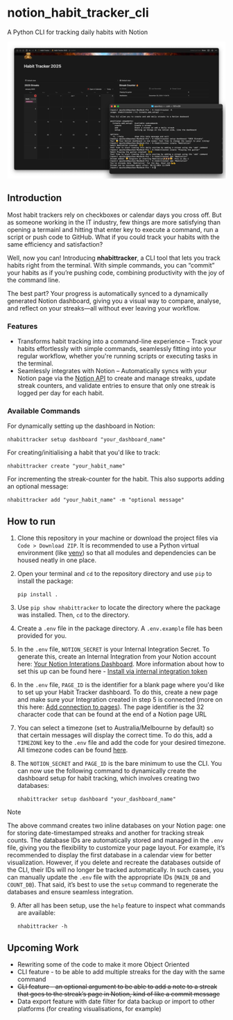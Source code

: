 # notion_habit_tracker_cli
A Python CLI for tracking daily habits with Notion 

![first version screenshot](/git_assets/main_image.png)

## Introduction
Most habit trackers rely on checkboxes or calendar days you cross off. But as someone working in the IT industry, few things are more satisfying than opening a termainl and hitting that enter key to execute a command, run a script or push code to GitHub. What if you could track your habits with the same efficiency and satisfaction?

Well, now you can! Introducing **nhabittracker**, a CLI tool that lets you track habits right from the terminal. With simple commands, you can “commit” your habits as if you’re pushing code, combining productivity with the joy of the command line.

The best part? Your progress is automatically synced to a dynamically generated Notion dashboard, giving you a visual way to compare, analyse, and reflect on your streaks—all without ever leaving your workflow.

### Features
- Transforms habit tracking into a command-line experience – Track your habits effortlessly with simple commands, seamlessly fitting into your regular workflow, whether you're running scripts or executing tasks in the terminal.
- Seamlessly integrates with Notion – Automatically syncs with your Notion page via the [Notion API](https://developers.notion.com/) to create and manage streaks, update streak counters, and validate entries to ensure that only one streak is logged per day for each habit.

### Available Commands

For dynamically setting up the dashboard in Notion:
```
nhabittracker setup dashboard "your_dashboard_name"
```

For creating/initialising a habit that you'd like to track:
```
nhabittracker create "your_habit_name"
```

For incrementing the streak-counter for the habit. This also supports adding an optional message:
```
nhabittracker add "your_habit_name" -m "optional message"
```


## How to run

1. Clone this repository in your machine or download the project files via `Code > Download ZIP`. It is recommended to use a Python virtual environment (like [venv](https://docs.python.org/3/library/venv.html)) so that all modules and dependencies can be housed neatly in one place.

2. Open your terminal and `cd` to the repository directory and use `pip` to install the package:

    ```
    pip install .
    ```
3. Use `pip show nhabittracker` to locate the directory where the package was installed. Then, `cd` to the directory.

4. Create a `.env` file in the package directory. A  `.env.example` file has been provided for you. 

5. In the `.env` file, `NOTION_SECRET` is your Internal Integration Secret. To generate this, create an Internal Integration from your Notion account here: [Your Notion Interations Dashboard](https://www.notion.so/profile/integrations). More information about how to set this up can be found here - [Install via internal integration token](https://www.notion.com/help/add-and-manage-connections-with-the-api#install-from-a-developer)

6. In the `.env` file, `PAGE_ID` is the identifier for a blank page where you'd like to set up your Habit Tracker dashboard. To do this, create a new page and make sure your Integration created in step 5 is connected (more on this here: [Add connection to pages](https://www.notion.com/help/add-and-manage-connections-with-the-api#add-connections-to-pages)). The page identifier is the 32 character code that can be found at the end of a Notion page URL

7. You can select a timezone (set to Australia/Melbourne by default) so that certain messages will display the correct time. To do this, add a `TIMEZONE` key to the `.env` file and add the code for your desired timezone. All timezone codes can be found [here](https://gist.github.com/heyalexej/8bf688fd67d7199be4a1682b3eec7568).

8. The `NOTION_SECRET` and `PAGE_ID` is the bare minimum to use the CLI. You can now use the following command to dynamically create the dashboard setup for habit tracking, which involves creating two databases:

    ```
    nhabittracker setup dashboard "your_dashboard_name"
    ```

> [!NOTE]
> The above command creates two inline databases on your Notion page: one for storing date-timestamped streaks and another for 
> tracking streak counts. The database IDs are automatically stored and managed in the `.env` file, giving you the flexibility 
> to customize your page layout. For example, it’s recommended to display the first database in a calendar view for better 
> visualization. However, if you delete and recreate the databases outside of the CLI, their IDs will no longer be 
> tracked automatically. In such cases, you can manually update the `.env` file with the appropriate 
> IDs (`MAIN_DB` and `COUNT_DB`). That said, it’s best to use the `setup` command to regenerate the databases and ensure 
> seamless integration.


9. After all has been setup, use the `help` feature to inspect what commands are available:

    ```
    nhabittracker -h
    ```

## Upcoming Work
- Rewriting some of the code to make it more Object Oriented
- CLI feature - to be able to add multiple streaks for the day with the same command
- ~~CLI feature - an optional argument to be able to add a note to a streak that goes to the streak’s page in Notion, kind of like a commit message~~ 
- Data export feature with date filter for data backup or import to other platforms (for creating visualisations, for example)